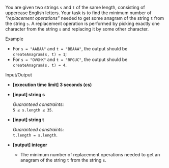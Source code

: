 
You are given two strings  `s`  and  `t`  of the same length, consisting of uppercase English letters. Your task is to find the minimum number of  _"replacement operations"_  needed to get some  anagram  of the string  `t`  from the string  `s`. A replacement operation is performed by picking exactly one character from the string  `s`  and replacing it by some other character.

Example

-   For  `s = "AABAA"`  and  `t = "BBAAA"`, the output should be  
    `createAnagram(s, t) = 1`;
-   For  `s = "OVGHK"`  and  `t = "RPGUC"`, the output should be  
    `createAnagram(s, t) = 4`.

Input/Output

-   **[execution time limit] 3 seconds (cs)**
    
-   **[input] string s**
    
    _Guaranteed constraints:_  
    `5 ≤ s.length ≤ 35`.
    
-   **[input] string t**
    
    _Guaranteed constraints:_  
    `t.length = s.length`.
    
-   **[output] integer**
    
    -   The minimum number of replacement operations needed to get an anagram of the string  `t`  from the string  `s`.